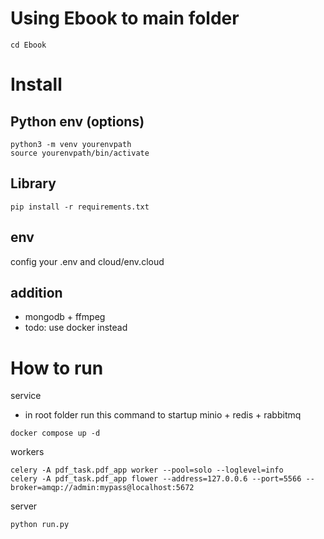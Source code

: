 # Using Ebook to main folder

```
cd Ebook
```

# Install

## Python env (options)

```
python3 -m venv yourenvpath
source yourenvpath/bin/activate
```

## Library

```
pip install -r requirements.txt
```

## env

config your .env and cloud/env.cloud

## addition

- mongodb + ffmpeg
- todo: use docker instead

# How to run

service

- in root folder run this command to startup minio + redis + rabbitmq

```
docker compose up -d
```

workers

```
celery -A pdf_task.pdf_app worker --pool=solo --loglevel=info
celery -A pdf_task.pdf_app flower --address=127.0.0.6 --port=5566 --broker=amqp://admin:mypass@localhost:5672
```

server

```
python run.py
```
